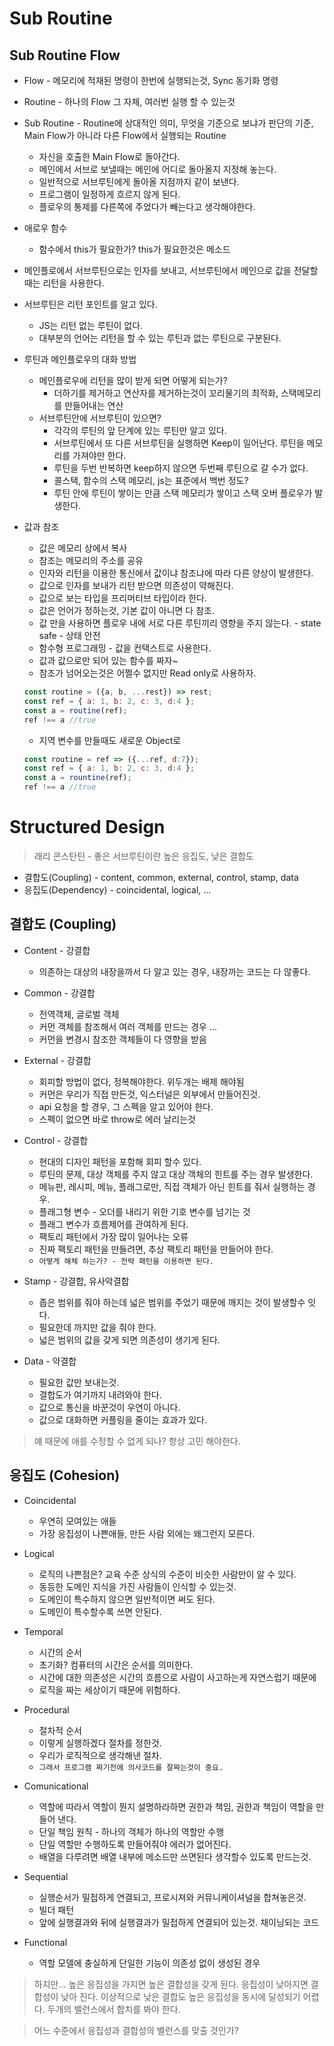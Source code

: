 
#  Sub Routine

## Sub Routine Flow

- Flow - 메모리에 적재된 명령이 한번에 실행되는것, Sync 동기화 명령
- Routine - 하나의 Flow 그 자체, 여러번 실행 할 수 있는것
- Sub Routine - Routine에 상대적인 의미, 무엇을 기준으로 보냐가 판단의 기준, Main Flow가 아니라 다른 Flow에서 실행되는 Routine
  - 자신을 호출한 Main Flow로 돌아간다.
  - 메인에서 서브로 보낼때는 메인에 어디로 돌아올지 지정해 놓는다.
  - 일반적으로 서브루틴에게 돌아올 지점까지 같이 보낸다.
  - 프로그램이 일정하게 흐르지 않게 된다.
  - 플로우의 통제를 다른쪽에 주었다가 빼는다고 생각해야한다.

- 애로우 함수
  - 함수에서 this가 필요한가? this가 필요한것은 메소드

- 메인플로에서 서브루틴으로는 인자를 보내고, 서브루틴에서 메인으로 값을 전달할때는 리턴을 사용한다.
- 서브루틴은 리턴 포인트를 알고 있다.
  - JS는 리턴 없는 루틴이 없다. 
  - 대부분의 언어는 리턴을 할 수 있는 루틴과 없는 루틴으로 구분된다.

- 루틴과 메인플로우의 대화 방법
  - 메인플로우에 리턴을 많이 받게 되면 어떻게 되는가?
    - 더하기를 제거하고 연산자를 제거하는것이 꼬리물기의 최적화, 스택메모리를 만들어내는 연산
  - 서브루틴안에 서브루틴이 있으면?
    - 각각의 루틴의 앞 단계에 있는 루틴만 알고 있다.
    - 서브루틴에서 또 다른 서브루틴을 실행하면 Keep이 일어난다. 루틴을 메모리를 가져야만 한다.
    - 루틴을 두번 반복하면 keep하지 않으면 두번째 루틴으로 갈 수가 없다.
    - 콜스택, 함수의 스택 메모리, js는 표준에서 백번 정도?
    - 루틴 안에 루틴이 쌓이는 만큼 스택 메모리가 쌓이고 스택 오버 플로우가 발생한다.

- 값과 참조
  - 값은 메모리 상에서 복사
  - 참조는 메모리의 주소를 공유
  - 인자와 리턴을 이용한 통신에서 값이냐 참조냐에 따라 다른 양상이 발생한다.
  - 값으로 인자를 보내가 리턴 받으면 의존성이 약해진다.
  - 값으로 보는 타입을 프리머티브 타입이라 한다.
  - 값은 언어가 정하는것, 기본 값이 아니면 다 참조.
  - 값 만을 사용하면 플로우 내에 서로 다른 루틴끼리 영향을 주지 않는다. - state safe - 상태 안전
  - 함수형 프로그래밍 - 값을 컨택스트로 사용한다.
  - 값과 값으로만 되어 있는 함수를 짜자~
  - 참조가 넘어오는것은 어쩔수 없지만 Read only로 사용하자.
  ```js
  const routine = ({a, b, ...rest}) => rest;
  const ref = { a: 1, b: 2, c: 3, d:4 };
  const a = routine(ref);
  ref !== a //true
  ```
  - 지역 변수를 만들때도 새로운 Object로 
  ```js
  const routine = ref => ({...ref, d:7});
  const ref = { a: 1, b: 2, c: 3, d:4 };
  const a = rountine(ref);
  ref !== a //true
  ```


# Structured Design 
> 래리 콘스탄틴 - 좋은 서브루틴이란 높은 응집도, 낮은 결합도

- 결합도(Coupling) - content, common, external, control, stamp, data
- 응집도(Dependency) - coincidental, logical, ...

## 결합도 (Coupling)
- Content - 강결합
  - 의존하는 대상의 내장을까서 다 알고 있는 경우, 내장까는 코드는 다 않좋다.
- Common - 강결합
  - 전역객체, 글로벌 객체
  - 커먼 객체를 참조해서 여러 객체를 만드는 경우 ...
  - 커먼을 변경시 참조한 객체들이 다 영향을 받음

- External - 강결합
  - 회피할 방법이 없다, 정복해야한다. 위두개는 배제 해야됨
  - 커먼은 우리가 직접 만든것, 익스터널은 외부에서 만들어진것.
  - api 요청을 할 경우, 그 스펙을 알고 있어야 한다.
  - 스펙이 없으면 바로 throw로 에러 날리는것

- Control - 강결합
  - 현대의 디자인 패턴을 포함해 회피 할수 있다.
  - 루틴의 문제, 대상 객체를 주지 않고 대상 객체의 힌트를 주는 경우 발생한다.
  - 메뉴판, 레시피, 메뉴, 플래그로만, 직접 객체가 아닌 힌트를 줘서 실행하는 경우.
  - 플래그형 변수 - 오더를 내리기 위한 기호 변수를 넘기는 것
  - 플래그 변수가 흐름제어를 관여하게 된다.
  - 팩토리 패턴에서 가장 많이 일어나는 오류
  - 진짜 팩토리 패턴을 만들려면, 추상 팩토리 패턴을 만들어야 한다.
  - `어떻게 해체 하는가? - 전략 패턴을 이용하면 된다.`

- Stamp - 강결합, 유사악결합
  - 좁은 범위를 줘야 하는데 넓은 범위를 주었기 때문에 깨지는 것이 발생할수 잇다.
  - 필요한데 까지만 값을 줘야 한다.
  - 넓은 범위의 값을 갖게 되면 의존성이 생기게 된다.

- Data - 약결합
  - 필요한 값만 보내는것.
  - 결합도가 여기까지 내려와야 한다.
  - 값으로 통신을 바꾼것이 우연이 아니다.
  - 값으로 대화하면 커플링을 줄이는 효과가 있다.

> 얘 때문에 애를 수정할 수 없게 되나? 항상 고민 해야한다.


## 응집도 (Cohesion) 
- Coincidental
  - 우연히 모여있는 애들
  - 가장 응집성이 나쁜애들, 만든 사람 외에는 왜그런지 모른다.

- Logical
  - 로직의 나쁜점은? 교육 수준 상식의 수준이 비슷한 사람만이 알 수 있다.
  - 동등한 도메인 지식을 가진 사람들이 인식할 수 있는것.
  - 도메인이 특수하지 않으면 일반적이면 써도 된다.
  - 도메인이 특수할수록 쓰면 안된다.

- Temporal
  - 시간의 순서
  - 초기화? 컴퓨터의 시간은 순서를 의미한다.
  - 시간에 대한 의존성은 시간의 흐름으로 사람이 사고하는게 자연스럽기 때문에
  - 로직을 짜는 세상이기 때문에 위험하다.

- Procedural
  - 절차적 순서
  - 이렇게 실행하겠다 절차를 정한것.
  - 우리가 로직적으로 생각해낸 절차.
  - `그래서 프로그램 짜기전에 의사코드를 잘짜는것이 중요.`

- Comunicational
  - 역할에 따라서 역할이 뭔지 설명하라하면 권한과 책임, 권한과 책임이 역할을 만들어 낸다. 
  - 단일 책임 원칙 - 하나의 객체가 하나의 역할만 수행
  - 단일 역할만 수행하도록 만들어줘야 에러가 없어진다.
  - 배열을 다루려면 배열 내부에 메소드만 쓰면된다 생각할수 있도록 만드는것.

- Sequential
  - 실행순서가 밀접하게 연결되고, 프로시져와 커뮤니케이셔널을 합쳐놓은것.
  - 빌더 패턴
  - 앞에 실행결과와 뒤에 실행결과가 밀접하게 연결되어 있는것. 채이닝되는 코드

- Functional
  - 역할 모델에 충실하게 단일한 기능이 의존성 없이 생성된 경우

> 하지만... 높은 응집성을 가지면 높은 결합성을 갖게 된다. 응집성이 낮아지면 결합성이 낮아 진다. 이상적으로 낮은 결합도 높은 응집성을 동시에 달성되기 어렵다. 두개의 밸런스에서 합치를 봐야 한다.

> 어느 수준에서 응집성과 결합성의 밸런스를 맞출 것인가?

